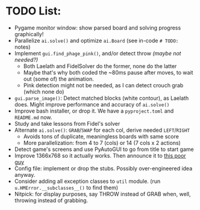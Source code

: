 # TODO List:
- Pygame monitor window: show parsed board and solving progress graphically!
- Parallelize `ai.solve()` and optimize `ai.Board` (see in-code `# TODO:` notes)
- Implement `gui.find_phage_pink()`, and/or detect throw _(maybe not needed?)_
  - Both Laelath and FidelSolver do the former, none do the latter
  - Maybe that's why both coded the ~80ms pause after moves,
      to wait out (some of) the animation.
  - Pink detection might not be needed, as I can detect crouch grab (which none do)
- `gui.parse_image()`: Detect matched blocks (white contour), as Laelath does.
    Might improve performance and accuracy of `ai.solve()`
- Improve bash installer, or drop it. We have a `pyproject.toml` and `README.md` now.
- Study and take lessons from Fidel's solver
- Alternate `ai.solve()`: `GRAB`/`SWAP` for each col, derive needed `LEFT`/`RIGHT`
  - Avoids tons of duplicate, meaningless boards with same score
  - More parallelization: from 4 to 7 (cols) or 14 (7 cols x 2 actions)
- Detect game's screens and use PyAutoGUI to go from title to start game
- Improve 1366x768 so it actually works. Then announce it to
    [this poor guy](https://www.reddit.com/r/exapunks/comments/vgpzsj/)
- Config file: implement or drop the stubs. Possibly over-engineered idea anyway.
- Consider adding all exception classes to `util` module.
    (run `u.HMError.__subclasses__()` to find them)
- Nitpick: for display purposes, say THROW instead of GRAB when, well,
    throwing instead of grabbing.
